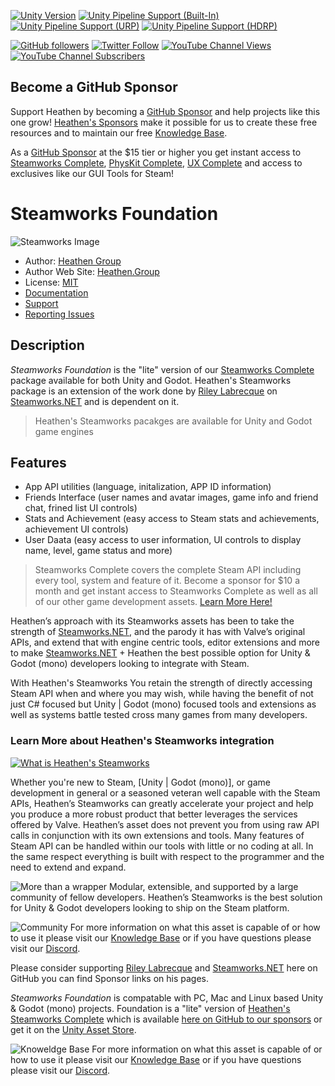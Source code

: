 
[![Unity Version](https://img.shields.io/badge/Unity-2021.3%20LTS%2B-blueviolet?logo=unity)](https://unity3d.com/get-unity/download)
[![Unity Pipeline Support (Built-In)](https://img.shields.io/badge/BiRP_✔️-darkgreen?logo=unity)](https://unity3d.com/get-unity/download)
[![Unity Pipeline Support (URP)](https://img.shields.io/badge/URP_✔️-blue?logo=unity)](https://unity3d.com/get-unity/download)
[![Unity Pipeline Support (HDRP)](https://img.shields.io/badge/HDRP_✔️-darkred?logo=unity)](https://unity3d.com/get-unity/download)

[![GitHub followers](https://img.shields.io/github/followers/heathen-engineering?style=social)](https://github.com/heathen-engineering?tab=followers)
[![Twitter Follow](https://img.shields.io/twitter/follow/HeathenEngineer?style=social)](http://twitter.com/intent/user?screen_name=HeathenEngineer)
[![YouTube Channel Views](https://img.shields.io/youtube/channel/views/UCmPD1mHqMk_emJ25KbaGpWQ?style=social)](https://www.youtube.com/Heathenengineering)
[![YouTube Channel Subscribers](https://img.shields.io/youtube/channel/subscribers/UCmPD1mHqMk_emJ25KbaGpWQ?style=social)](https://www.youtube.com/Heathenengineering)
## Become a GitHub Sponsor
Support Heathen by becoming a [GitHub Sponsor](https://github.com/sponsors/heathen-engineering) and help projects like this one grow! [Heathen's Sponsors](https://github.com/sponsors/heathen-engineering) make it possible for us to create these free resources and to maintain our free [Knowledge Base](https://kb.heathenengineering.com/company/introduction). 

As a [GitHub Sponsor](https://github.com/sponsors/heathen-engineering) at the $15 tier or higher you get instant access to [Steamworks Complete](https://www.heathen.group/steamworks), [PhysKit Complete](https://www.heathen.group/physkit), [UX Complete](https://www.heathen.group/ux) and access to exclusives like our GUI Tools for Steam!

# Steamworks Foundation
![Steamworks Image](https://github.com/heathen-engineering/SourceRepo/blob/main/Asset%20Images/Steamworks%20Exports/Steamworks_Cover.jpg)
* Author: [Heathen Group](https://github.com/sponsors/heathen-engineering)
* Author Web Site: [Heathen.Group](https://heathen.group)
* License: [MIT](https://github.com/heathen-engineering/SteamworksFoundation/blob/main/LICENSE.md)
* [Documentation](https://kb.heathenengineering.com/assets/steamworks)
* [Support](https://discord.gg/6X3xrRc)
* [Reporting Issues](https://github.com/heathen-engineering/SteamworksFoundation/issues)

## Description
_Steamworks Foundation_ is the "lite" version of our [Steamworks Complete](https://www.heathen.group/steamworks) package available for both Unity and Godot. Heathen's Steamworks package is an extension of the work done by [Riley Labrecque](https://github.com/rlabrecque) on [Steamworks.NET](https://github.com/rlabrecque/Steamworks.NET) and is dependent on it. 

> Heathen's Steamworks pacakges are available for Unity and Godot game engines

## Features
* App API utilities (language, initalization, APP ID information)
* Friends Interface (user names and avatar images, game info and friend chat, frined list UI controls)
* Stats and Achievement (easy access to Steam stats and achievements, achievement UI controls)
* User Daata (easy access to user information, UI controls to display name, level, game status and more)

> Steamworks Complete covers the complete Steam API including every tool, system and feature of it. Become a sponsor for $10 a month and get instant access to Steamworks Complete as well as all of our other game development assets. [Learn More Here!](https://kb.heathen.group/company/become-a-sponsor)

Heathen’s approach with its Steamworks assets has been to take the strength of [Steamworks.NET](https://github.com/rlabrecque/Steamworks.NET), and the parody it has with Valve’s original APIs, and extend that with engine centric tools, editor extensions and more to make [Steamworks.NET](https://github.com/rlabrecque/Steamworks.NET) + Heathen the best possible option for Unity & Godot (mono) developers looking to integrate with Steam. 

With Heathen's Steamworks You retain the strength of directly accessing Steam API when and where you may wish, while having the benefit of not just C# focused but Unity | Godot (mono) focused tools and extensions as well as systems battle tested cross many games from many developers. 

### Learn More about Heathen's Steamworks integration
[![What is Heathen's Steamworks](https://static.wixstatic.com/media/6ca001_d8db9e631f42495e87f65272f4eea058~mv2.png)](https://www.youtube.com/watch?v=6ujmZI1qUYI "What is Heathen's Steamworks")

Whether you're new to Steam, [Unity | Godot (mono)], or game development in general or a seasoned veteran well capable with the Steam APIs, Heathen’s Steamworks can greatly accelerate your project and help you produce a more robust product that better leverages the services offered by Valve. Heathen’s asset does not prevent you from using raw API calls in conjunction with its own extensions and tools. Many features of Steam API can be handled within our tools with little or no coding at all. In the same respect everything is built with respect to the programmer and the need to extend and expand. 

![More than a wrapper](https://github.com/heathen-engineering/SourceRepo/blob/main/Asset%20Images/Steamworks%20Exports/Unity%20Integration.jpg)
Modular, extensible, and supported by a large community of fellow developers. Heathen’s Steamworks is the best solution for Unity & Godot developers looking to ship on the Steam platform.

![Community](https://github.com/heathen-engineering/SourceRepo/blob/main/Asset%20Images/Steamworks%20Exports/Discord%20Community.jpg)
For more information on what this asset is capable of or how to use it please visit our [Knowledge Base](https://kb.heathenengineering.com/assets/steamworks) or if you have questions please visit our [Discord](https://discord.gg/6X3xrRc).

Please consider supporting [Riley Labrecque](https://github.com/rlabrecque) and [Steamworks.NET](https://github.com/rlabrecque/Steamworks.NET) here on GitHub you can find Sponsor links on his pages.

_Steamworks Foundation_ is compatable with PC, Mac and Linux based Unity & Godot (mono) projects. Foundation is a "lite" version of [Heathen's Steamworks Complete](https://www.heathen.group/steamworks) which is available [here on GitHub to our sponsors](https://github.com/sponsors/heathen-engineering) or get it on the [Unity Asset Store](https://assetstore.unity.com/packages/tools/integration/steamworks-v2-complete-190316).

![Knoweldge Base](https://github.com/heathen-engineering/SourceRepo/blob/main/Asset%20Images/Steamworks%20Exports/Knowledge%20Base.jpg)
For more information on what this asset is capable of or how to use it please visit our [Knowledge Base](https://kb.heathenengineering.com/assets/steamworks) or if you have questions please visit our [Discord](https://discord.gg/6X3xrRc).
